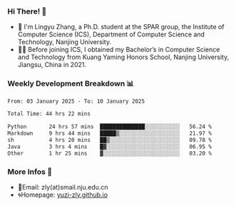 ### Hi There! 👋 
- 🐳 I'm Lingyu Zhang, a Ph.D. student at the SPAR group, the Institute of Computer Science (ICS), Department of Computer Science and Technology, Nanjing University.
- 🧑‍🎓 Before joining ICS, I obtained my Bachelor’s in Computer Science and Technology from Kuang Yaming Honors School, Nanjing University, Jiangsu, China in 2021.

### Weekly Development Breakdown :bar_chart:

<!--START_SECTION:waka-->

```txt
From: 03 January 2025 - To: 10 January 2025

Total Time: 44 hrs 22 mins

Python       24 hrs 57 mins  ██████████████░░░░░░░░░░░   56.24 %
Markdown     9 hrs 44 mins   █████▒░░░░░░░░░░░░░░░░░░░   21.97 %
sh           4 hrs 20 mins   ██▒░░░░░░░░░░░░░░░░░░░░░░   09.78 %
Java         3 hrs 4 mins    █▓░░░░░░░░░░░░░░░░░░░░░░░   06.95 %
Other        1 hr 25 mins    ▓░░░░░░░░░░░░░░░░░░░░░░░░   03.20 %
```

<!--END_SECTION:waka-->

<!--
### Github Contributions :octocat:

![](https://raw.githubusercontent.com/yuzi-zly/yuzi-zly/output/github-contribution-grid-snake.svg)              
-->

### More Infos 📖

- 📧Email: zly(at)smail.nju.edu.cn
- 🌀Homepage: [yuzi-zly.github.io](https://yuzi-zly.github.io/)
